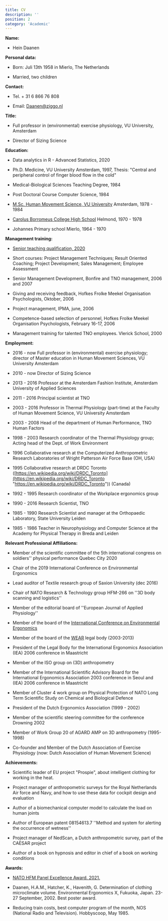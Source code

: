 ```yaml
---
title: CV
description: ''
position: 2
category: 'Academic'
---
```


**Name:**

*   Hein Daanen

**Personal data:**

*   Born: Juli 13th 1958 in Mierlo, The Netherlands

*   Married, two children

**Contact:**

*   Tel. + 31 6 866 76 808

*   Email: Daanen@ziggo.nl

**Title:**

*   Full professor in (environmental) exercise physiology, VU University, Amsterdam

*   Director of Sizing Science

**Education:**

*   Data analytics in R - Advanced Statistics, 2020

*   Ph.D. Medicine, VU University Amsterdam, 1997, Thesis: "Central and peripheral control of finger blood flow in the cold"

*   Medical-Biological Sciences Teaching Degree, 1984

*   Post Doctoral Course Computer Science, 1984

*   [M.Sc. Human Movement Science, VU University](http://www.fbw.vu.nl) Amsterdam, 1978 - 1984

*   [Carolus Borromeus College High School](http://www.carolus.nl) Helmond, 1970 - 1978

*   Johannes Primary school Mierlo, 1964 - 1970

**Management training:**

*   [Senior teaching qualification, 2020](/images/stq.pdf "STQ")

*   Short courses: Project Management Techniques; Result Oriented Coaching; Project Development; Sales Management; Employee Assessment

*   Senior Management Development, Bonfire and TNO management, 2006 and 2007

*   Giving and receiving feedback, Hofkes Frolke Meekel Organisation Psychologists, Oktober, 2006

*   Project management, IPMA, june, 2006

*   Competence-based selection of personnel, Hofkes Frolke Meekel Organisation Psychologists, February 16-17, 2006

*   Management training for talented TNO employees. Vlerick School, 2000

**Employment:**

*   2016 - now Full professor in (environmental) exercise physiology; director of Master education in Human Movement Sciences, VU University Amsterdam

*   2010 - now Director of Sizing Science

*   2013 - 2016 Professor at the Amsterdam Fashion Institute, Amsterdam University of Applied Sciences

*   2011 - 2016 Principal scientist at TNO

*   2003 - 2016 Professor in Thermal Physiology (part-time) at the Faculty of Human Movement Science, VU University Amsterdam

*   2003 - 2008 Head of the department of Human Performance, TNO Human Factors

*   1998 - 2003 Research coordinator of the Thermal Physiology group; Acting head of the Dept. of Work Environment

*   1996 Collaborative research at the Computerized Anthropometric Research Laboratories of Wright Patterson Air Force Base (OH, USA)

*   1995 Collaborative research at DRDC Toronto ([https://en.wikipedia.org/wiki/DRDC_Toronto](https://en.wikipedia.org/wiki/DRDC_Toronto "https://en.wikipedia.org/wiki/DRDC_Toronto")) (Canada)

*   1992 - 1995 Research coordinator of the Workplace ergonomics group

*   1990 - 2016 Research Scientist, TNO

*   1985 - 1990 Research Scientist and manager at the Orthopaedic Laboratory, State University Leiden

*   1985 - 1986 Teacher in Neurophysiology and Computer Science at the Academy for Physical Therapy in Breda and Leiden

**Relevant Professional Affiliations:**

*   Member of the scientific committee of the 5th international congress on soldiers'' physical performance Quebec City 2020

*   Chair of the 2019 International Conference on Environmental Ergonomics

*   Lead auditor of Textile research group of Saxion University (dec 2016)

*   Chair of NATO Research & Technology group HFM-266 on ''3D body scanning and logistics''

*   Member of the editorial board of ''European Journal of Applied Physiology''

*   Member of the board of the [International Conference on Environmental Ergonomics](http://www.environmental-ergonomics.org)

*   Member of the board of the [WEAR](http://ovrt.nist.gov/projects/wear/) legal body (2003-2013)

*   President of the Legal Body for the International Ergonomics Association (IEA) 2006 conference in Maastricht

*   Member of the ISO group on (3D) anthropometry

*   Member of the International Scientific Advisory Board for the International Ergonomics Association 2003 conference in Seoul and (IEA) 2006 conference in Maastricht

*   Member of Cluster 4 work group on Physical Protection of NATO Long Term Scientific Study on Chemical and Biological Defence

*   President of the Dutch Ergonomics Association (1999 - 2002)

*   Member of the scientific steering committee for the conference Drowning 2002

*   Member of Work Group 20 of AGARD AMP on 3D anthropometry (1995-1998)

*   Co-founder and Member of the Dutch Association of Exercise Physiology (now: Dutch Association of Human Movement Science)

**Achievements:**

*   Scientific leader of EU project "Prospie", about intelligent clothing for working in the heat.

*   Project manager of anthropometric surveys for the Royal Netherlands Air force and Navy, and how to use these data for cockpit design and evaluation

*   Author of a biomechanical computer model to calculate the load on human joints

*   Author of European patent 08154613.7 ''Method and system for alerting the occurrence of wetness''

*   Project manager of NedScan, a Dutch anthropometric survey, part of the CAESAR project

*   Author of a book on hypnosis and editor in chief of a book on working conditions

**Awards:**

*   [NATO HFM Panel Excellence Award. 2021.](/images/panel-excellence-award-certificate_daanen.pdf "NATO Award")

*   Daanen, H.A.M., Hatcher, K., Havenith, G. Determination of clothing microclimate volume. Environmental Ergonomics X, Fukuoka, Japan. 23-27 September, 2002\. Best poster award.

*   Reducing train costs, best computer program of the month, NOS (National Radio and Television). Hobbyscoop, May 1985.